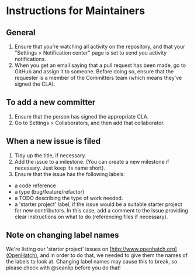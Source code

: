 # Instructions for Maintainers

## General
1. Ensure that you’re watching all activity on the repository, and that your "Settings > Notification center" page is set to send you activity notifications.
2. When you get an email saying that a pull request has been made, go to GitHub and assign it to someone. Before doing so, ensure that the requester is a member of the Committers team (which means they've signed the CLA).

## To add a new committer
1. Ensure that the person has signed the appropriate CLA.
2. Go to Settings > Collaborators, and then add that collaborator.

## When a new issue is filed
1. Tidy up the title, if necessary.
2. Add the issue to a milestone. (You can create a new milestone if necessary. Just keep its name short).
3. Ensure that the issue has the following labels:
  * a code reference
  * a type (bug/feature/refactor)
  * a TODO describing the type of work needed.
  * a 'starter project' label, if the issue would be a suitable starter project for new contributors. In this case, add a comment to the issue providing clear instructions on what to do (referencing files if necessary).

## Note on changing label names
We're listing our 'starter project' issues on [http://www.openhatch.org](OpenHatch), and in order to do that, we needed to give them the names of the labels to look at. Changing label names may cause this to break, so please check with @seanlip before you do that!

